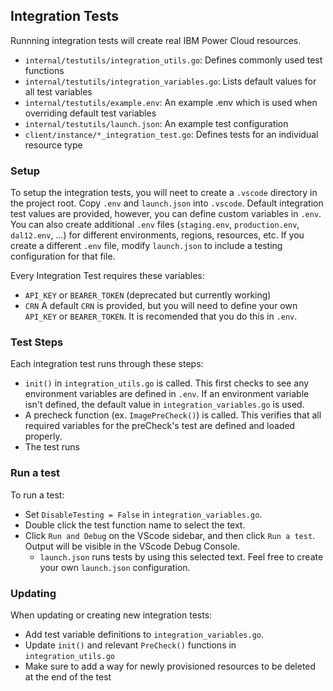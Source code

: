 ## Integration Tests
Runnning integration tests will create real IBM Power Cloud resources.

 - `internal/testutils/integration_utils.go`: 	 	Defines commonly used test functions
 - `internal/testutils/integration_variables.go`: Lists default values for all test variables
 - `internal/testutils/example.env`:              An example .env which is used when overriding default test variables
 - `internal/testutils/launch.json`:              An example test configuration
 - `client/instance/*_integration_test.go`:       Defines tests for an individual resource type

### Setup
To setup the integration tests, you will neet to create a `.vscode` directory in the project root. Copy `.env` and `launch.json` into `.vscode`. Default integration test values are provided, however, you can define custom  variables in `.env`. You can  also create additional `.env` files (`staging.env`, `production.env`, `dal12.env`, ...) for different environments, regions, resources, etc. If you create a different `.env` file, modify `launch.json` to include a testing configuration for that file.

Every Integration Test requires these variables:
 - `API_KEY` or `BEARER_TOKEN` (deprecated but currently working)
 - `CRN`
A default `CRN` is provided, but you will need to define your own `API_KEY` or `BEARER_TOKEN`. It is recomended that you do this in `.env`.
### Test Steps
Each integration test runs through these steps:
 - `init()` in `integration_utils.go` is called. This first checks to see any environment variables are defined in `.env`. If an environment variable isn't defined, the default value in `integration_variables.go` is used.
 - A precheck function (ex. `ImagePreCheck()`) is called. This verifies that all required variables for the preCheck's test are defined and loaded properly.
 - The test runs
 
### Run a test 
To run a test:
 - Set `DisableTesting = False` in `integration_variables.go`.
 - Double click the test function name to select the text.
 - Click `Run and Debug` on the VScode sidebar, and then click `Run a test`. Output will be visible in the VScode Debug Console.
   - `launch.json` runs tests by using this selected text. Feel free to create your own `launch.json` configuration.

### Updating
When updating or creating new integration tests:
 - Add test variable definitions to `integration_variables.go`.
 - Update `init()` and relevant `PreCheck()` functions in `integration_utils.go`
 - Make sure to add a way for newly provisioned resources to be deleted at the end of the test